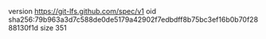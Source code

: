 version https://git-lfs.github.com/spec/v1
oid sha256:79b963a3d7c588de0de5179a42902f7edbdff8b75bc3ef16b0b70f2888130f1d
size 351
